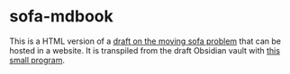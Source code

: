 # sofa-mdbook

This is a HTML version of a [draft on the moving sofa problem](https://github.com/jcpaik/sofa-vault) that can be hosted in a website.
It is transpiled from the draft Obsidian vault with [this small program](https://github.com/jcpaik/mathmd). 
